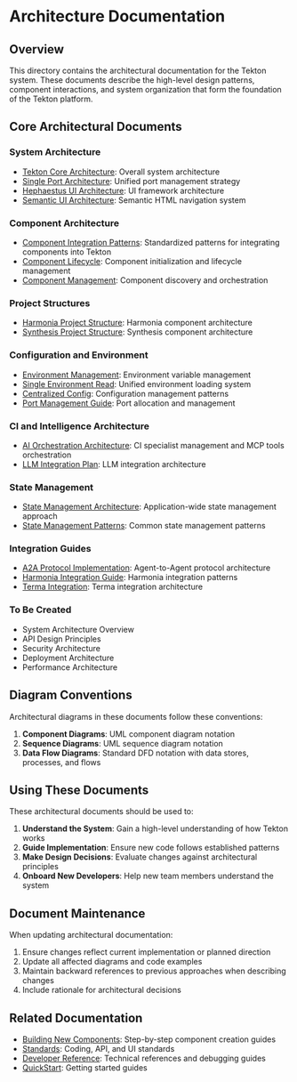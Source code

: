 # Architecture Documentation

## Overview

This directory contains the architectural documentation for the Tekton system. These documents describe the high-level design patterns, component interactions, and system organization that form the foundation of the Tekton platform.

## Core Architectural Documents

### System Architecture
- [Tekton Core Architecture](./TektonCoreArchitecture.md): Overall system architecture
- [Single Port Architecture](./SinglePortArchitecture.md): Unified port management strategy
- [Hephaestus UI Architecture](./HephaestusUIArchitecture.md): UI framework architecture
- [Semantic UI Architecture](./SemanticUIArchitecture.md): Semantic HTML navigation system

### Component Architecture
- [Component Integration Patterns](./ComponentIntegrationPatterns.md): Standardized patterns for integrating components into Tekton
- [Component Lifecycle](./ComponentLifecycle.md): Component initialization and lifecycle management
- [Component Management](./ComponentManagement.md): Component discovery and orchestration

### Project Structures
- [Harmonia Project Structure](./Harmonia_Project_Structure.md): Harmonia component architecture
- [Synthesis Project Structure](./Synthesis_Project_Structure.md): Synthesis component architecture

### Configuration and Environment
- [Environment Management](./ENVIRONMENT_MANAGEMENT.md): Environment variable management
- [Single Environment Read](./SingleEnvironmentRead.md): Unified environment loading system
- [Centralized Config](./CENTRALIZED_CONFIG.md): Configuration management patterns
- [Port Management Guide](./PORT_MANAGEMENT_GUIDE.md): Port allocation and management

### CI and Intelligence Architecture
- [AI Orchestration Architecture](./AI_Orchestration_Architecture.md): CI specialist management and MCP tools orchestration
- [LLM Integration Plan](./LLMIntegrationPlan.md): LLM integration architecture

### State Management
- [State Management Architecture](./StateManagementArchitecture.md): Application-wide state management approach
- [State Management Patterns](./STATE_MANAGEMENT_PATTERNS.md): Common state management patterns

### Integration Guides
- [A2A Protocol Implementation](./A2A_Protocol_Implementation.md): Agent-to-Agent protocol architecture
- [Harmonia Integration Guide](./Harmonia_Integration_Guide.md): Harmonia integration patterns
- [Terma Integration](./Terma_Integration.md): Terma integration architecture

### To Be Created

- System Architecture Overview
- API Design Principles
- Security Architecture
- Deployment Architecture
- Performance Architecture

## Diagram Conventions

Architectural diagrams in these documents follow these conventions:

1. **Component Diagrams**: UML component diagram notation
2. **Sequence Diagrams**: UML sequence diagram notation
3. **Data Flow Diagrams**: Standard DFD notation with data stores, processes, and flows

## Using These Documents

These architectural documents should be used to:

1. **Understand the System**: Gain a high-level understanding of how Tekton works
2. **Guide Implementation**: Ensure new code follows established patterns
3. **Make Design Decisions**: Evaluate changes against architectural principles
4. **Onboard New Developers**: Help new team members understand the system

## Document Maintenance

When updating architectural documentation:

1. Ensure changes reflect current implementation or planned direction
2. Update all affected diagrams and code examples
3. Maintain backward references to previous approaches when describing changes
4. Include rationale for architectural decisions

## Related Documentation

- [Building New Components](../Building_New_Tekton_Components/): Step-by-step component creation guides
- [Standards](../Standards/): Coding, API, and UI standards
- [Developer Reference](../Developer_Reference/): Technical references and debugging guides
- [QuickStart](../QuickStart/): Getting started guides